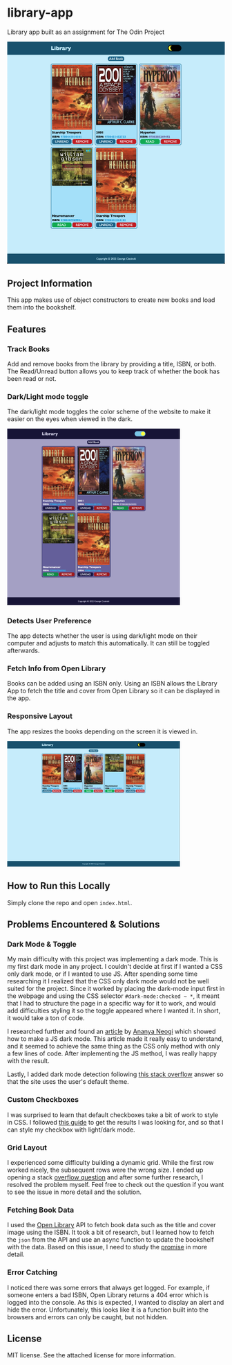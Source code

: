 # library-app
Library app built as an assignment for The Odin Project 

<img src="images/light-mode.png" alt="Light-mode" width="700"/>

## Project Information
This app makes use of object constructors to create new books and load them into the bookshelf. 

## Features

### Track Books
Add and remove books from the library by providing a title, ISBN, or both. The Read/Unread button allows you to keep track of whether the book has been read or not. 

### Dark/Light mode toggle
The dark/light mode toggles the color scheme of the website to make it easier on the eyes when viewed in the dark. 

<img src="images/dark-mode.png" alt="Dark-mode" width="400"/>

### Detects User Preference
The app detects whether the user is using dark/light mode on their computer and adjusts to match this automatically. It can still be toggled afterwards. 

### Fetch Info from Open Library
Books can be added using an ISBN only. Using an ISBN allows the Library App to fetch the title and cover from Open Library so it can be displayed in the app.

### Responsive Layout
The app resizes the books depending on the screen it is viewed in. 

<img src="images/wide-screen.png" alt="Wide-screen" width="400"/>

## How to Run this Locally
Simply clone the repo and open `index.html`. 

## Problems Encountered & Solutions

### Dark Mode & Toggle
My main difficulty with this project was implementing a dark mode. This is my first dark mode in any project. I couldn't decide at first if I wanted a CSS only dark mode, or if I wanted to use JS. After spending some time researching it I realized that the CSS only dark mode would not be well suited for the project. Since it worked by placing the dark-mode input first in the webpage and using the CSS selector `#dark-mode:checked ~ *`, it meant that I had to structure the page in a specific way for it to work, and would add difficulties styling it so the toggle appeared where I wanted it. In short, it would take a ton of code.

I researched further and found an [article](https://dev.to/ananyaneogi/create-a-dark-light-mode-switch-with-css-variables-34l8) by [Ananya Neogi](https://dev.to/ananyaneogi) which showed how to make a JS dark mode. This article made it really easy to understand, and it seemed to achieve the same thing as the CSS only method with only a few lines of code. After implementing the JS method, I was really happy with the result. 

Lastly, I added dark mode detection following [this stack overflow](https://stackoverflow.com/questions/56393880/how-do-i-detect-dark-mode-using-javascript) answer so that the site uses the user's default theme. 

### Custom Checkboxes
I was surprised to learn that default checkboxes take a bit of work to style in CSS. I followed [this guide](https://moderncss.dev/pure-css-custom-checkbox-style/) to get the results I was looking for, and so that I can style my checkbox with light/dark mode.

### Grid Layout
I experienced some difficulty building a dynamic grid. While the first row worked nicely, the subsequent rows were the wrong size. I ended up opening a stack [overflow question](https://stackoverflow.com/questions/74437533/grid-is-not-sizing-correctly-in-row-direction) and after some further research, I resolved the problem myself. Feel free to check out the question if you want to see the issue in more detail and the solution. 

### Fetching Book Data
I used the [Open Library](https://openlibrary.org/) API to fetch book data such as the title and cover image using the ISBN. It took a bit of research, but I learned how to fetch the `json` from the API and use an async function to update the bookshelf with the data. Based on this issue, I need to study the [promise](https://developer.mozilla.org/en-US/docs/Web/JavaScript/Reference/Global_Objects/Promise) in more detail. 

### Error Catching
I noticed there was some errors that always get logged. For example, if someone enters a bad ISBN, Open Library returns a 404 error which is logged into the console. As this is expected, I wanted to display an alert and hide the error. Unfortunately, this looks like it is a function built into the browsers and errors can only be caught, but not hidden. 

## License
MIT license. See the attached license for more information. 